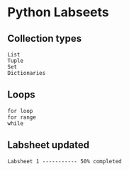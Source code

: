 # Python Labseets

## Collection types

    List
    Tuple
    Set
    Dictionaries

## Loops

    for loop
    for range
    while

## Labsheet updated

    Labsheet 1 ----------- 50% completed
